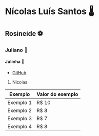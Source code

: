 # Nícolas Luís Santos 🌡️
## Rosineide ⚽
### Juliano 🏁
#### __Julinha__ 💌

* [GitHub](https://github.com/NicolasScariot)
1. Nicolas

Exemplo   | Valor do exemplo
--------- | ------
Exemplo 1 | R$ 10
Exemplo 2 | R$ 8
Exemplo 3 | R$ 7
Exemplo 4 | R$ 8
